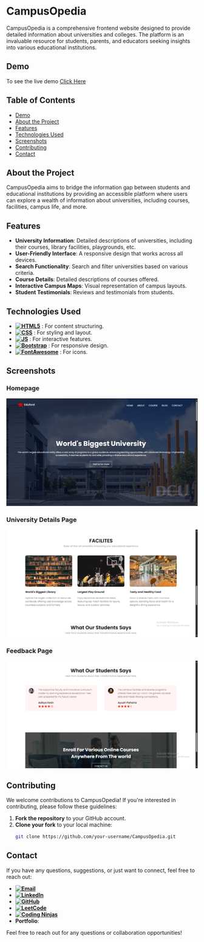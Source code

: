 # CampusOpedia

CampusOpedia is a comprehensive frontend website designed to provide detailed information about universities and colleges. The platform is an invaluable resource for students, parents, and educators seeking insights into various educational institutions.

## Demo

To see the live demo [Click Here](https://1622vishal.github.io/CampusOpedia/)

## Table of Contents

- [Demo](#demo)
- [About the Project](#about-the-project)
- [Features](#features)
- [Technologies Used](#technologies-used)
- [Screenshots](#screenshots)
- [Contributing](#contributing)
- [Contact](#contact)

## About the Project

CampusOpedia aims to bridge the information gap between students and educational institutions by providing an accessible platform where users can explore a wealth of information about universities, including courses, facilities, campus life, and more.

## Features

- **University Information**: Detailed descriptions of universities, including their courses, library facilities, playgrounds, etc.
- **User-Friendly Interface**: A responsive design that works across all devices.
- **Search Functionality**: Search and filter universities based on various criteria.
- **Course Details**: Detailed descriptions of courses offered.
- **Interactive Campus Maps**: Visual representation of campus layouts.
- **Student Testimonials**: Reviews and testimonials from students.

## Technologies Used

- **[![HTML5](https://img.shields.io/badge/HTML5-E34F26?style=for-the-badge&logo=html5&logoColor=white)]()** : For content structuring.
- **[![CSS](https://img.shields.io/badge/CSS3-1572B6?style=for-the-badge&logo=css3&logoColor=white)]()** : For styling and layout.
- **[![JS](https://img.shields.io/badge/JavaScript-323330?style=for-the-badge&logo=javascript&logoColor=F7DF1E)]()** : For interactive features.
- **[![Bootstrap](https://img.shields.io/badge/Bootstrap-563D7C?style=for-the-badge&logo=bootstrap&logoColor=white)]()** : For responsive design.
- **[![FontAwesome](https://img.shields.io/badge/FontAwesome-5.15.4-blue?style=for-the-badge&logo=font-awesome)]()** : For icons.

## Screenshots

### Homepage
![CampusOpedia Homepage](img/ss/homepage.png)

### University Details Page
![University Details](img/ss/details.png)

### Feedback Page
![Feedback](img/ss/feedback.png)

## Contributing

We welcome contributions to CampusOpedia! If you're interested in contributing, please follow these guidelines:

1. **Fork the repository** to your GitHub account.
2. **Clone your fork** to your local machine:
   ```bash
   git clone https://github.com/your-username/CampusOpedia.git

## Contact

If you have any questions, suggestions, or just want to connect, feel free to reach out:

- **[![Email](https://img.shields.io/badge/Email-vishalyadav82738%40gmail.com-brightgreen?style=for-the-badge&logo=gmail&logoColor=white)](mailto:vishalyadav82738@gmail.com)** 
- **[![LinkedIn](https://img.shields.io/badge/LinkedIn-0077B5?style=for-the-badge&logo=linkedin&logoColor=white)](https://www.linkedin.com/in/vishal-yadav-347275225/)**
- **[![GitHub](https://img.shields.io/badge/GitHub-100000?style=for-the-badge&logo=github&logoColor=white)](https://github.com/1622vishal)**
- **[![LeetCode](https://img.shields.io/badge/-LeetCode-FFA116?style=for-the-badge&logo=LeetCode&logoColor=black)](https://leetcode.com/u/vishalyadav1622/)**
- **[![Coding Ninjas](https://img.shields.io/badge/coding%20ninjas-DD6620?style=for-the-badge&logo=codingninjas&logoColor=white)](https://www.naukri.com/code360/profile/f9f808ea-e62e-455e-a72b-65035bdc4ea1)**
- **Portfolio**: []()

Feel free to reach out for any questions or collaboration opportunities!


